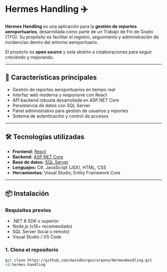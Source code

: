 # Hermes Handling ✈️

**Hermes Handling** es una aplicación para la **gestión de reportes aeroportuarios**, desarrollada como parte de un Trabajo de Fin de Grado (TFG). Su propósito es facilitar el registro, seguimiento y administración de incidencias dentro del entorno aeroportuario.

El proyecto es **open source** y está abierto a colaboraciones para seguir creciendo y mejorando.

---

## 🚀 Características principales

- Gestión de reportes aeroportuarios en tiempo real
- Interfaz web moderna y responsive con React
- API backend robusta desarrollada en ASP.NET Core
- Persistencia de datos con SQL Server
- Panel administrativo para gestión de usuarios y reportes
- Sistema de autenticación y control de accesos

---

## 🛠️ Tecnologías utilizadas

- **Frontend:** [React](https://reactjs.org/)
- **Backend:** [ASP.NET Core](https://learn.microsoft.com/en-us/aspnet/core/)
- **Base de datos:** [SQL Server](https://www.microsoft.com/en-us/sql-server/)
- **Lenguajes:** C#, JavaScript (JSX), HTML, CSS
- **Herramientas:** Visual Studio, Entity Framework Core

---

## 📦 Instalación

### Requisitos previos

- .NET 8 SDK o superior
- Node.js (v16+ recomendado)
- SQL Server (local o remoto)
- Visual Studio / VS Code

### 1. Clona el repositorio

```bash
git clone https://github.com/davidburgoscarpeno/HermesHandling.git
cd hermes-handling
